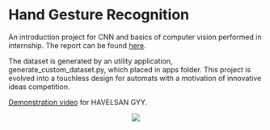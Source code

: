 # Hand Gesture Recognition

An introduction project for CNN and basics of computer vision performed in internship. The report can be found [here](assets/honi-staj-raporu.pdf).

The dataset is generated by an utility application, generate_custom_dataset.py, which placed in apps folder.
This project is evolved into a touchless design for automats with a motivation of innovative ideas competition.

[Demonstration video](https://www.youtube.com/watch?v=K69YdKOAW74) for HAVELSAN GYY.

<p align="center">
  <img src="https://github.com/001honi/cv-studies/blob/main/work-0/assets/final_demo.png" />
</p>  
